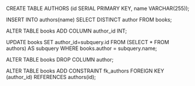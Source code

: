 <!-- Create authors table -->
CREATE TABLE AUTHORS (id SERIAL PRIMARY KEY, name VARCHAR(255));

<!-- Select distinct authors from the books table and insert into the authors table -->
INSERT INTO authors(name) SELECT DISTINCT author FROM books;

<!-- Alter the books table to include a field for author id -->
ALTER TABLE books ADD COLUMN author_id INT;

<!-- Retrieves the primary key on each author and fills in the author id field in the books table -->
UPDATE books SET author_id=subquery.id FROM (SELECT * FROM authors) AS subquery WHERE books.author = subquery.name;

<!-- Remove the author table from the books table, which is no longer needed -->
ALTER TABLE books DROP COLUMN author;

<!-- Set the author_id as the foreign key of the books table -->
ALTER TABLE books ADD CONSTRAINT fk_authors FOREIGN KEY (author_id) REFERENCES authors(id);
